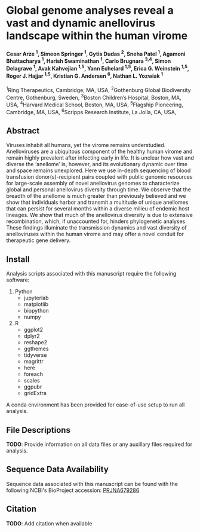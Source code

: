 # Global genome analyses reveal a vast and dynamic anellovirus landscape within the human virome
#### Cesar Arze <sup>1</sup>, Simeon Springer <sup>1</sup>, Gytis Dudas <sup>2</sup>, Sneha Patel <sup>1</sup>, Agamoni Bhattacharya <sup>1</sup>, Harish Swaminathan <sup>1</sup>, Carlo Brugnara <sup>3,4</sup>, Simon Delagrave <sup>1</sup>, Avak Kahvejian <sup>1,5</sup>, Yann Echelard <sup>1,5</sup>, Erica G. Weinstein <sup>1,5</sup>, Roger J. Hajjar <sup>1,5</sup>, Kristian G. Andersen <sup>6</sup>, Nathan L. Yozwiak <sup>1</sup>
<sup>1</sup>Ring Therapeutics, Cambridge, MA, USA,
<sup>2</sup>Gothenburg Global Biodiversity Centre, Gothenburg, Sweden,
<sup>3</sup>Boston Children’s Hospital, Boston, MA, USA,
<sup>4</sup>Harvard Medical School, Boston, MA, USA,
<sup>5</sup>Flagship Pioneering, Cambridge, MA, USA,
<sup>6</sup>Scripps Research Institute, La Jolla, CA, USA,

## Abstract
Viruses inhabit all humans, yet the virome remains understudied. Anelloviruses are a ubiquitous component of the healthy human virome and remain highly prevalent after infecting early in life. It is unclear how vast and diverse the ‘anellome’ is, however, and its evolutionary dynamic over time and space remains unexplored. Here we use in-depth sequencing of blood transfusion donor(s)-recipient pairs coupled with public genomic resources for large-scale assembly of novel anellovirus genomes to characterize global and personal anellovirus diversity through time. We observe that the breadth of the anellome is much greater than previously believed and we show that individuals harbor and transmit a multitude of unique anellomes that can persist for several months within a diverse milieu of endemic host lineages. We show that much of the anellovirus diversity is due to extensive recombination, which, if unaccounted for, hinders phylogenetic analyses. These findings illuminate the transmission dynamics and vast diversity of anelloviruses within the human virome and may offer a novel conduit for therapeutic gene delivery.

## Install
Analysis scripts associated with this manuscript require the following software:

1. Python
   - jupyterlab
   - matplotlib
   - biopython
   - numpy
2. R
   - ggplot2
   - dplyr2
   - reshape2
   - ggthemes
   - tidyverse
   - magrittr
   - here
   - foreach
   - scales
   - ggpubr
   - gridExtra

A conda environment has been provided for ease-of-use setup to run all analysis.

## File Descriptions
__TODO__: Provide information on all data files or any auxillary files required for analysis.

## Sequence Data Availability
Sequence data associated with this manuscript can be found with the following NCBI's BioProject accession: [PRJNA679286](https://www.ncbi.nlm.nih.gov/bioproject/PRJNA679286 )

## Citation
__TODO__: Add citation when available